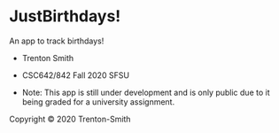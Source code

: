 # JustBirthdays!

An app to track birthdays!

- Trenton Smith
- CSC642/842 Fall 2020 SFSU

- Note: This app is still under development and is only public due to it being graded for a university assignment.

Copyright © 2020 Trenton-Smith
